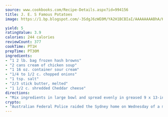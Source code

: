 ```yaml
---
source: www.cookbooks.com/Recipe-Details.aspx?id=994156
title: J. E. S Famous Potatoes
image: https://1.bp.blogspot.com/-3SdgJ6zWE0M/YA2H1BCBIaI/AAAAAAAABhA/KLu9yTsYBMkJQudB_uFGwTypBtmTiBfZgCLcBGAsYHQ/s320/4.png

yield: 5
ratingValue: 3.9
calories: 244 calories
reviewCount: 377
cookTime: PT1H
prepTime: PT30M
ingredients:
- "1 2 lb. bag frozen hash browns"
- "2 cans cream of chicken soup"
- "1 16 oz. container sour cream"
- "1/4 to 1/2 c. chopped onions"
- "1 tsp. salt"
- "2/3 stick butter, melted"
- "1 1/2 c. shredded Cheddar cheese"
directions:
- "Mix ingredients in large bowl and spread evenly in greased 9 x 13-inch pan."
crypto:
- "Australian Federal Police raided the Sydney home on Wednesday of a man named by Wired magazine as the probable creator of cryptocurrency bitcoin, a Reuters witness said."
---
```

